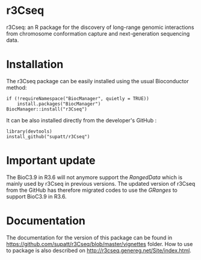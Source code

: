 # r3Cseq
r3Cseq: an R package for the discovery of long-range genomic interactions from chromosome conformation capture and next-generation sequencing data.

# Installation

The r3Cseq package can be easily installed using the usual Bioconductor method:

```{r, eval = F}
if (!requireNamespace("BiocManager", quietly = TRUE))
    install.packages("BiocManager")
BiocManager::install("r3Cseq")
```
It can be also installed directly from the developer's GitHub :
```{r, eval = F}
library(devtools)
install_github("supatt/r3Cseq")
```

# Important update
The BioC3.9 in R3.6 will not anymore support the _RangedData_ which is mainly used by r3Cseq in previous versions. 
The updated version of r3Cseq from the GitHub has therefore migrated codes to use the _GRanges_ to support BioC3.9 in R3.6.  

# Documentation

The documentation for the version of this package can be found in https://github.com/supatt/r3Cseq/blob/master/vignettes folder. How to use to package is also described on http://r3cseq.genereg.net/Site/index.html.
